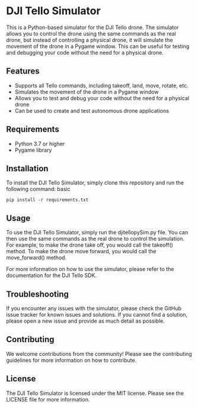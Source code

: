 # DJI Tello Simulator

This is a Python-based simulator for the DJI Tello drone. The simulator allows you to control the drone using the same commands as the real drone, but instead of controlling a physical drone, it will simulate the movement of the drone in a Pygame window. This can be useful for testing and debugging your code without the need for a physical drone.

## Features

 - Supports all Tello commands, including takeoff, land, move, rotate, etc.
 - Simulates the movement of the drone in a Pygame window
 - Allows you to test and debug your code without the need for a physical drone
 - Can be used to create and test autonomous drone applications

## Requirements

- Python 3.7 or higher
- Pygame library

## Installation

To install the DJI Tello Simulator, simply clone this repository and run the following command:
basic

``` pip install -r requirements.txt ```

## Usage

To use the DJI Tello Simulator, simply run the djitellopySim.py file. You can then use the same commands as the real drone to control the simulation. For example, to make the drone take off, you would call the takeoff() method. To make the drone move forward, you would call the move_forward() method.

For more information on how to use the simulator, please refer to the documentation for the DJI Tello SDK.

## Troubleshooting

If you encounter any issues with the simulator, please check the GitHub issue tracker for known issues and solutions. If you cannot find a solution, please open a new issue and provide as much detail as possible.

## Contributing

We welcome contributions from the community! Please see the contributing guidelines for more information on how to contribute.

## License

The DJI Tello Simulator is licensed under the MIT license. Please see the LICENSE file for more information.
